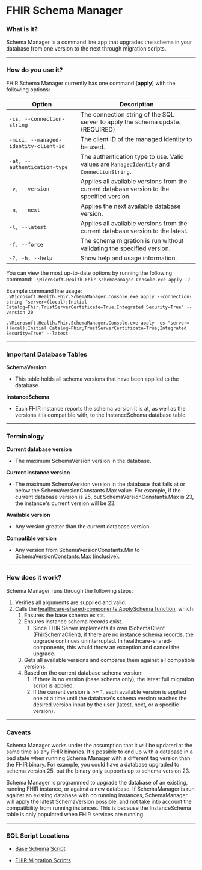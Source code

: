 # FHIR Schema Manager

### What is it?
Schema Manager is a command line app that upgrades the schema in your database from one version to the next through migration scripts.

------------

### How do you use it?
FHIR Schema Manager currently has one command (**apply**) with the following options:

| Option | Description |
| ------------ | ------------ |
| `-cs, --connection-string` | The connection string of the SQL server to apply the schema update. (REQUIRED) |
| `-mici, --managed-identity-client-id` | The client ID of the managed identity to be used. |
| `-at, --authentication-type` | The authentication type to use. Valid values are `ManagedIdentity` and `ConnectionString`. |
| `-v, --version` | Applies all available versions from the current database version to the specified version. |
| `-n, --next` | Applies the next available database version. |
| `-l, --latest` | Applies all available versions from the current database version to the latest. |
| `-f, --force` | The schema migration is run without validating the specified version. |
| `-?, -h, --help` | Show help and usage information. |

You can view the most up-to-date options by running the following command:
`.\Microsoft.Health.Fhir.SchemaManager.Console.exe apply -?`

Example command line usage:
`.\Microsoft.Health.Fhir.SchemaManager.Console.exe apply --connection-string "server=(local);Initial Catalog=Fhir;TrustServerCertificate=True;Integrated Security=True" --version 20`

`.\Microsoft.Health.Fhir.SchemaManager.Console.exe apply -cs "server=(local);Initial Catalog=Fhir;TrustServerCertificate=True;Integrated Security=True" --latest`

------------

### Important Database Tables

**SchemaVersion**
- This table holds all schema versions that have been applied to the database.

**InstanceSchema**
- Each FHIR instance reports the schema version it is at, as well as the versions it is compatible with, to the InstanceSchema database table.

------------

### Terminology

**Current database version**
- The maximum SchemaVersion version in the database.

**Current instance version**
- The maximum SchemaVersion version in the database that falls at or below the SchemaVersionConstants.Max value. For example, if the current database version is 25, but SchemaVersionConstants.Max is 23, the instance's current version will be 23.

**Available version**
- Any version greater than the current database version.

**Compatible version**
- Any version from SchemaVersionConstants.Min to SchemaVersionConstants.Max (inclusive).

------------

### How does it work?

Schema Manager runs through the following steps:
1. Verifies all arguments are supplied and valid.
2. Calls the [healthcare-shared-components ApplySchema function](https://github.com/microsoft/healthcare-shared-components/blob/main/src/Microsoft.Health.SqlServer/Features/Schema/Manager/SqlSchemaManager.cs#L53), which:
	1. Ensures the base schema exists.
	2. Ensures instance schema records exist.
		1. Since FHIR Server implements its own ISchemaClient (FhirSchemaClient), if there are no instance schema records, the upgrade continues uninterrupted. In healthcare-shared-components, this would throw an exception and cancel the upgrade.
	3. Gets all available versions and compares them against all compatible versions.
	4. Based on the current database schema version:
		1. If there is no version (base schema only), the latest full migration script is applied.
		2. If the current version is >= 1, each available version is applied one at a time until the database's schema version reaches the desired version input by the user (latest, next, or a specific version).

------------

### Caveats

Schema Manager works under the assumption that it will be updated at the same time as any FHIR binaries. It's possible to end up with a database in a bad state when running Schema Manager with a different tag version than the FHIR binary. For example, you could have a database upgraded to schema version 25, but the binary only supports up to schema version 23.

Schema Manager is programmed to upgrade the database of an existing, running FHIR instance, or against a new database. If SchemaManager is run against an existing database with no running instances, SchemaManager will apply the latest SchemaVersion possible, and not take into account the compatibility from running instances. This is because the InstanceSchema table is only populated when FHIR services are running.

------------

### SQL Script Locations

- [Base Schema Script](https://github.com/microsoft/healthcare-shared-components/blob/main/src/Microsoft.Health.SqlServer/Features/Schema/Migrations/BaseSchema.sql)

- [FHIR Migration Scripts](https://github.com/microsoft/fhir-server/tree/main/src/Microsoft.Health.Fhir.SqlServer/Features/Schema/Migrations)
